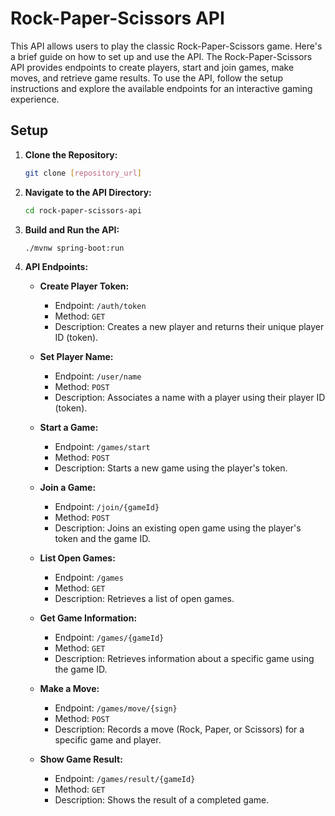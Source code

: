 # Rock-Paper-Scissors API

This API allows users to play the classic Rock-Paper-Scissors game. Here's a brief guide on how to set up and use the API.
The Rock-Paper-Scissors API provides endpoints to create players, start and join games, make moves, and retrieve game results. To use the API, follow the setup instructions and explore the available endpoints for an interactive gaming experience.
## Setup

1. **Clone the Repository:**
   ```bash
   git clone [repository_url]
   ```

2. **Navigate to the API Directory:**
   ```bash
   cd rock-paper-scissors-api
   ```

3. **Build and Run the API:**
   ```bash
   ./mvnw spring-boot:run
   ```

4. **API Endpoints:**
   - **Create Player Token:**
     - Endpoint: `/auth/token`
     - Method: `GET`
     - Description: Creates a new player and returns their unique player ID (token).

   - **Set Player Name:**
     - Endpoint: `/user/name`
     - Method: `POST`
     - Description: Associates a name with a player using their player ID (token).

   - **Start a Game:**
     - Endpoint: `/games/start`
     - Method: `POST`
     - Description: Starts a new game using the player's token.

   - **Join a Game:**
     - Endpoint: `/join/{gameId}`
     - Method: `POST`
     - Description: Joins an existing open game using the player's token and the game ID.

   - **List Open Games:**
     - Endpoint: `/games`
     - Method: `GET`
     - Description: Retrieves a list of open games.

   - **Get Game Information:**
     - Endpoint: `/games/{gameId}`
     - Method: `GET`
     - Description: Retrieves information about a specific game using the game ID.

   - **Make a Move:**
     - Endpoint: `/games/move/{sign}`
     - Method: `POST`
     - Description: Records a move (Rock, Paper, or Scissors) for a specific game and player.

   - **Show Game Result:**
     - Endpoint: `/games/result/{gameId}`
     - Method: `GET`
     - Description: Shows the result of a completed game.


